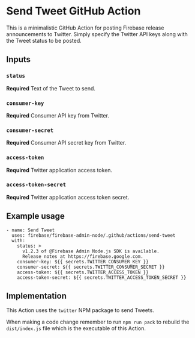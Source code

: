 # Send Tweet GitHub Action

This is a minimalistic GitHub Action for posting Firebase release announcements
to Twitter. Simply specify the Twitter API keys along with the Tweet status to
be posted.

## Inputs

### `status`

**Required** Text of the Tweet to send.

### `consumer-key`

**Required** Consumer API key from Twitter.

### `consumer-secret`

**Required** Consumer API secret key from Twitter.

### `access-token`

**Required** Twitter application access token.

### `access-token-secret`

**Required** Twitter application access token secret.

## Example usage

```
- name: Send Tweet
  uses: firebase/firebase-admin-node/.github/actions/send-tweet
  with:
    status: >
      v1.2.3 of @Firebase Admin Node.js SDK is available.
      Release notes at https://firebase.google.com.
    consumer-key: ${{ secrets.TWITTER_CONSUMER_KEY }}
    consumer-secret: ${{ secrets.TWITTER_CONSUMER_SECRET }}
    access-token: ${{ secrets.TWITTER_ACCESS_TOKEN }}
    access-token-secret: ${{ secrets.TWITTER_ACCESS_TOKEN_SECRET }}
```

## Implementation

This Action uses the `twitter` NPM package to send Tweets.

When making a code change remember to run `npm run pack` to rebuild the
`dist/index.js` file which is the executable of this Action.
